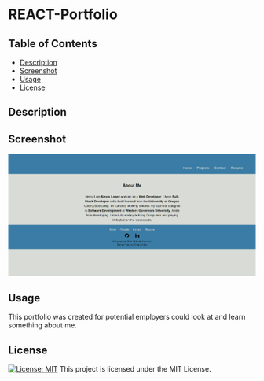 # REACT-Portfolio

## Table of Contents

- [Description](#description)
- [Screenshot](#screenshot)
- [Usage](#usage)
- [License](#license)

## Description



## Screenshot

[![My Portfolio](src/assets/screenshots/Portfolio%203.1.PNG)](https://main--teal-crostata-9260a3.netlify.app/)

## Usage

This portfolio was created for potential employers could look at and learn something about me.

## License

[![License: MIT](https://img.shields.io/badge/License-MIT-yellow.svg)](https://opensource.org/licenses) This project is licensed under the MIT License.
